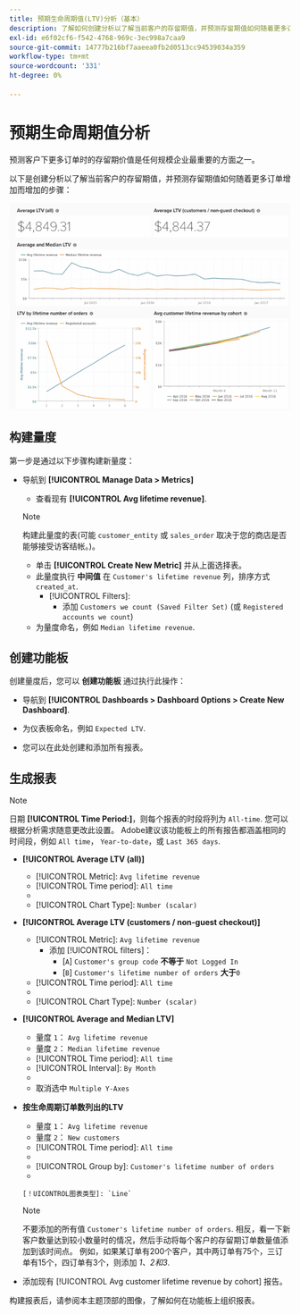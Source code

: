 ```yaml
---
title: 预期生命周期值(LTV)分析（基本）
description: 了解如何创建分析以了解当前客户的存留期值，并预测存留期值如何随着更多订单增加。
exl-id: e6f02cf6-f542-4768-969c-3ec998a7caa9
source-git-commit: 14777b216bf7aaeea0fb2d0513cc94539034a359
workflow-type: tm+mt
source-wordcount: '331'
ht-degree: 0%

---
```


# 预期生命周期值分析

预测客户下更多订单时的存留期价值是任何规模企业最重要的方面之一。

以下是创建分析以了解当前客户的存留期值，并预测存留期值如何随着更多订单增加而增加的步骤：

![预期生命周期值](../../assets/expected_ltv_720.png)

## 构建量度

第一步是通过以下步骤构建新量度：
* 导航到 **[!UICONTROL Manage Data > Metrics]**
   * 查看现有 **[!UICONTROL Avg lifetime revenue]**.

   >[!NOTE]
   >
   >构建此量度的表(可能 `customer_entity` 或 `sales_order` 取决于您的商店是否能够接受访客结帐。)。

   * 单击 **[!UICONTROL Create New Metric]** 并从上面选择表。
   * 此量度执行 **中间值** 在 `Customer's lifetime revenue` 列，排序方式 `created_at`.
      * [!UICONTROL Filters]:
         * 添加 `Customers we count (Saved Filter Set)` (或 `Registered accounts we count`)
   * 为量度命名，例如 `Median lifetime revenue`.



## 创建功能板

创建量度后，您可以 **创建功能板** 通过执行此操作：
* 导航到 **[!UICONTROL Dashboards > Dashboard Options > Create New Dashboard]**.
* 为仪表板命名，例如 `Expected LTV`.

* 您可以在此处创建和添加所有报表。

## 生成报表

>[!NOTE]
>
>日期 **[!UICONTROL Time Period:]**，则每个报表的时段将列为 `All-time`. 您可以根据分析需求随意更改此设置。 Adobe建议该功能板上的所有报告都涵盖相同的时间段，例如 `All time`， `Year-to-date`，或 `Last 365 days`.

* **[!UICONTROL Average LTV (all)]**
   * [!UICONTROL Metric]: `Avg lifetime revenue`
   * [!UICONTROL Time period]: `All time`
   * 
      [！UICONTROL间隔]: `None`
   * [!UICONTROL Chart Type]: `Number (scalar)`

* **[!UICONTROL Average LTV (customers / non-guest checkout)]**
   * [!UICONTROL Metric]: `Avg lifetime revenue`
      * 添加 [!UICONTROL filters]：
         * [`A`] `Customer's group code` **不等于** `Not Logged In`
         * [`B`] `Customer's lifetime number of orders` **大于**`0`
   * [!UICONTROL Time period]: `All time`
   * 
      [！UICONTROL间隔]: `None`
   * [!UICONTROL Chart Type]: `Number (scalar)`


* **[!UICONTROL Average and Median LTV]**
   * 量度 `1`： `Avg lifetime revenue`
   * 量度 `2`： `Median lifetime revenue`
   * [!UICONTROL Time period]: `All time`
   * [!UICONTROL Interval]: `By Month`
   * 
      [！UICONTROL图表类型]: `Line`
   * 取消选中 `Multiple Y-Axes`

* **按生命周期订单数列出的LTV**
   * 量度 `1`： `Avg lifetime revenue`
   * 量度 `2`： `New customers`
   * [!UICONTROL Time period]: `All time`
   * 
      [！UICONTROL间隔]: `None`
   * [!UICONTROL Group by]: `Customer's lifetime number of orders`
   * 

      [！UICONTROL图表类型]: `Line`
   >[!NOTE]
   >
   >不要添加的所有值 `Customer's lifetime number of orders`. 相反，看一下新客户数量达到较小数量时的情况，然后手动将每个客户的存留期订单数量值添加到该时间点。 例如，如果某订单有200个客户，其中两订单有75个，三订单有15个，四订单有3个，则添加 *1、2和3*.

* 添加现有 [!UICONTROL Avg customer lifetime revenue by cohort] 报告。

构建报表后，请参阅本主题顶部的图像，了解如何在功能板上组织报表。
